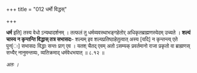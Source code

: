 +++
title = "012 धर्मो विद्धस्"

+++

**धर्म** इति] तस्य वेधो ऽन्यथादर्शनम् । तत्फलं तु धर्मव्यवस्थाभङ्गहेतोर् अधिकृतब्राह्मणस्येदम् उच्यते । **शल्यं चास्य न कृन्तन्ति विद्धास् तत्र सभासदः**- शल्यम् इव शल्यप्रतिष्ठाहेतुत्वात् अस्य [यदि] न कृन्तन्त्य् एते पुन[ः] सभासदः विद्धाः सन्तः प्राग् एव । यतश् चैतद् एवम् अतो ऽसम्यक् प्रवर्तमानो राजा प्रकृतो वा ब्राह्मणस् सभ्यैर् नानुमन्तव्यः, व्यतिक्रमाद् धर्मवेधभयात् ॥ ८.१२ ॥

_अतः ।_